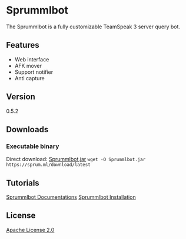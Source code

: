 # Sprummlbot
The Sprummlbot is a fully customizable TeamSpeak 3 server query bot.

## Features
 - Web interface
 - AFK mover
 - Support notifier
 - Anti capture
 
## Version
0.5.2

## Downloads

### Executable binary
Direct download: [Sprummlbot.jar](https://sprum.ml/download/latest)
`wget -O Sprummlbot.jar https://sprum.ml/download/latest`

## Tutorials
[Sprummlbot Documentations](https://sprum.ml/doc)
[Sprummlbot Installation](https://sprum.ml/forum/thread.php?id=1)

## License
[Apache License 2.0](LICENSE)
